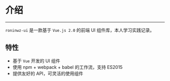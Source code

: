 # 介绍

---

`roninwz-ui` 是一款基于 `Vue.js 2.0` 的前端 UI 组件库，本人学习实践记录。

## 特性

- 基于 `Vue` 开发的 UI 组件
- 使用 npm + webpack + babel 的工作流，支持 ES2015
- 提供友好的 API，可灵活的使用组件
